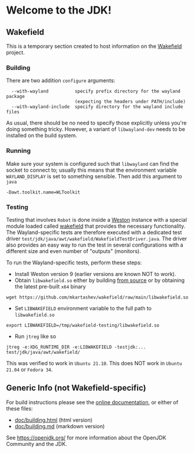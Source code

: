 # Welcome to the JDK!

## Wakefield
This is a temporary section created to host information on the
[Wakefield](https://wiki.openjdk.java.net/display/wakefield) project.

### Building
There are two addition `configure` arguments:
```
  --with-wayland          specify prefix directory for the wayland package
                          (expecting the headers under PATH/include)
  --with-wayland-include  specify directory for the wayland include files
```
As usual, there should be no need to specify those explicitly unless you're doing
something tricky.
However, a variant of `libwayland-dev` needs to be installed on the build system.

### Running
Make sure your system is configured such that `libwayland` can find the socket to connect to;
usually this means that the environment variable `WAYLAND_DISPLAY` is set to something
sensible. Then add this argument to `java`
```
-Dawt.toolkit.name=WLToolkit
```

### Testing
Testing that involves `Robot` is done inside a [Weston](https://gitlab.freedesktop.org/wayland/weston/)
instance with a special module loaded called [wakefield](https://github.com/mkartashev/wakefield) 
that provides the necessary functionality. The Wayland-specific tests are therefore executed with a dedicated test driver
`test/jdk/java/awt/wakefield/WakefieldTestDriver.java`. The driver also provides an easy
way to run the test in several configurations with a different size and even number
of "outputs" (monitors).

To run the Wayland-specific tests, perform these steps:
* Install Weston version 9 (earlier versions are known NOT to work).
* Obtain `libwakefield.so` either by building [from source](https://github.com/mkartashev/wakefield)
or by obtaining the latest pre-built `x64` binary
```
wget https://github.com/mkartashev/wakefield/raw/main/libwakefield.so
```
* Set `LIBWAKEFIELD` environment variable to the full path to `libwakefield.so`
```
export LIBWAKEFIELD=/tmp/wakefield-testing/libwakefield.so
```
* Run `jtreg` like so
```
jtreg -e:XDG_RUNTIME_DIR -e:LIBWAKEFIELD -testjdk:... test/jdk/java/awt/wakefield/
```

This was verified to work in `Ubuntu 21.10`.
This does NOT work in `Ubuntu 21.04` or `Fedora 34`.

## Generic Info (not Wakefield-specific)
For build instructions please see the
[online documentation](https://openjdk.org/groups/build/doc/building.html),
or either of these files:

- [doc/building.html](doc/building.html) (html version)
- [doc/building.md](doc/building.md) (markdown version)

See <https://openjdk.org/> for more information about
the OpenJDK Community and the JDK.
